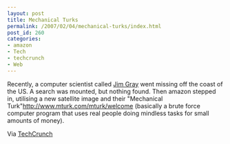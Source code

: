 ```yaml
---
layout: post
title: Mechanical Turks
permalink: /2007/02/04/mechanical-turks/index.html
post_id: 260
categories: 
- amazon
- Tech
- techcrunch
- Web
---
```


Recently, a computer scientist called <a href="http://en.wikipedia.org/wiki/James_N._Gray">Jim Gray</a> went missing off the coast of the US. A search was mounted, but nothing found. Then amazon stepped in, utilising a new satellite image and their "Mechanical Turk"http://www.mturk.com/mturk/welcome (basically a brute force computer program that uses real people doing mindless tasks for small amounts of money).

Via <a href="http://feeds.feedburner.com/~r/Techcrunch/~3/86031893/">TechCrunch</a>


